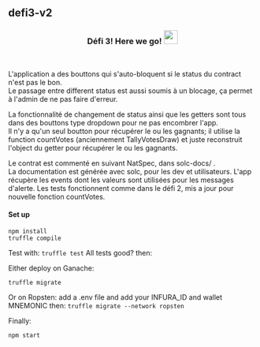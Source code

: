 ## defi3-v2 
<h3 align="center">
  Défi 3! Here we go!
  <img src="https://media.giphy.com/media/hvRJCLFzcasrR4ia7z/giphy.gif" width="28">
</h3>
<br /> 

L'application a des bouttons qui s'auto-bloquent si le status du contract n'est pas le bon. </br>
Le passage entre different status est aussi soumis à un blocage, ça permet à l'admin de ne pas faire d'erreur. </br>

La fonctionnalité de changement de status ainsi que les getters sont tous dans des bouttons type dropdown pour ne pas encombrer l'app. </br>
Il n'y a qu'un seul boutton pour récupérer le ou les gagnants; il utilise la function countVotes (anciennement TallyVotesDraw) et juste reconstruit l'object du getter pour récupérer le ou les gagnants. </br>

Le contrat est commenté en suivant NatSpec, dans solc-docs/ . </br>
La documentation est générée avec solc, pour les dev et utilisateurs.
L'app récupère les events dont les valeurs sont utilisées pour les messages d'alerte.
Les tests fonctionnent comme dans le défi 2, mis a jour pour nouvelle fonction countVotes. 

#### Set up ###
```
npm install
truffle compile
```
Test with:
```truffle test```
All tests good? then:

Either deploy on Ganache:
```
truffle migrate
```
Or on Ropsten:
add a .env file and add your INFURA_ID and wallet MNEMONIC
then:
```truffle migrate --network ropsten```

Finally:
```
npm start
```

